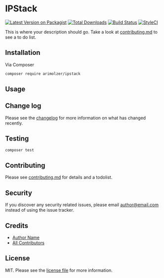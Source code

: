 # IPStack

[![Latest Version on Packagist][ico-version]][link-packagist]
[![Total Downloads][ico-downloads]][link-downloads]
[![Build Status][ico-travis]][link-travis]
[![StyleCI][ico-styleci]][link-styleci]

This is where your description should go. Take a look at [contributing.md](contributing.md) to see a to do list.

## Installation

Via Composer

```bash
composer require arimolzer/ipstack
```

## Usage

## Change log

Please see the [changelog](changelog.md) for more information on what has changed recently.

## Testing

```bash
composer test
```

## Contributing

Please see [contributing.md](contributing.md) for details and a todolist.

## Security

If you discover any security related issues, please email author@email.com instead of using the issue tracker.

## Credits

- [Author Name][link-author]
- [All Contributors][link-contributors]

## License

MIT. Please see the [license file](license.md) for more information.

[ico-version]: https://img.shields.io/packagist/v/arimolzer/ipstack.svg?style=flat-square
[ico-downloads]: https://img.shields.io/packagist/dt/arimolzer/ipstack.svg?style=flat-square
[ico-travis]: https://img.shields.io/travis/arimolzer/ipstack/master.svg?style=flat-square
[ico-styleci]: https://styleci.io/repos/12345678/shield

[link-packagist]: https://packagist.org/packages/arimolzer/ipstack
[link-downloads]: https://packagist.org/packages/arimolzer/ipstack
[link-travis]: https://travis-ci.org/arimolzer/ipstack
[link-styleci]: https://styleci.io/repos/12345678
[link-author]: https://github.com/arimolzer
[link-contributors]: ../../contributors

